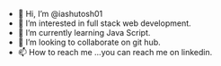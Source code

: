 - 👋 Hi, I’m @iashutosh01
- 👀 I’m interested in full stack web development.
- 🌱 I’m currently learning Java Script.
- 💞️ I’m looking to collaborate on git hub.
- 📫 How to reach me ...you can reach me on linkedin.

<!---
iashutosh01/iashutosh01 is a ✨ special ✨ repository because its `README.md` (this file) appears on your GitHub profile.
You can click the Preview link to take a look at your changes.
--->
